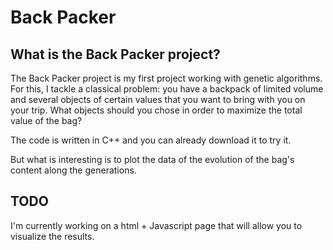 # Back Packer

## What is the Back Packer project?
The Back Packer project is my first project working with genetic algorithms. For this, I tackle a classical problem: you have a backpack of limited volume and several objects of certain values that you want to bring with you on your trip. What objects should you chose in order to maximize the total value of the bag?

The code is written in C++ and you can already download it to try it.

But what is interesting is to plot the data of the evolution of the bag's content along the generations.

## TODO

I'm currently working on a html + Javascript page that will allow you to visualize the results.